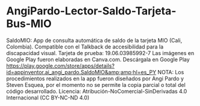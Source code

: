 # AngiPardo-Lector-Saldo-Tarjeta-Bus-MIO
SaldoMIO: App de consulta automática de saldo de la tarjeta MIO (Cali, Colombia). Compatible con el Talkback de accesibilidad para la discapacidad visual. Tarjeta de prueba: 19.06.03985992-7 Las imágenes en Google Play fueron elaboradas en Canva.com. Descárgala en Google Play https://play.google.com/store/apps/details?id=appinventor.ai_angi_pardo.SaldoMIO&amp;amp;hl=es_PY NOTA: Los procedimientos realizados en la app fueron diseñados por Angi Pardo y Steven Esquea, por el momento no se permite la copia parcial o total del código desarrollado. Licencia: Atribución-NoComercial-SinDerivadas 4.0 Internacional (CC BY-NC-ND 4.0)
